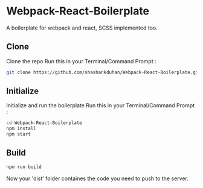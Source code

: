 # Webpack-React-Boilerplate
A boilerplate for webpack and react, SCSS implemented too.

## Clone
Clone the repo
Run this in your Terminal/Command Prompt :

```sh
git clone https://github.com/shashankduhan/Webpack-React-Boilerplate.git

```

## Initialize
Initialize and run the boilerplate
Run this in your Terminal/Command Prompt :

```sh
cd Webpack-React-Boilerplate
npm install
npm start
```

## Build

```sh
npm run build
```
Now your 'dist' folder containes the code you need to push to the server.
